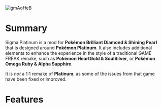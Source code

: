 ﻿

![gmAoHeB](https://github.com/Team-Sigma-Platinum/Sigma-Platinum-Wiki/assets/112109843/cf6f575a-3db9-4292-ac6d-c575355c4dd0)

# Summary
Sigma Platinum is a mod for **Pokémon Brilliant Diamond & Shining Pearl** that is designed around **Pokémon Platinum**. It also includes additional elements to enhance the experience in the style of a traditional GAME FREAK remake, such as **Pokémon HeartGold & SoulSilver**, or **Pokémon Omega Ruby & Alpha Sapphire**.

It is *not* a 1:1 remake of **Platinum**, as some of the issues from that game have been fixed or improved.

# Features


